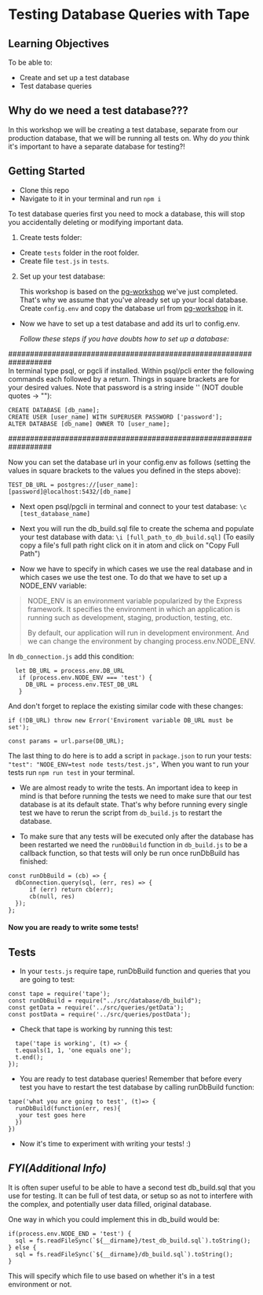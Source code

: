 # Testing Database Queries with Tape

## Learning Objectives

To be able to:

* Create and set up a test database
* Test database queries

## Why do we need a test database???

In this workshop we will be creating a test database, separate from our
production database, that we will be running all tests on. Why do _you_ think
it's important to have a separate database for testing?!

## Getting Started

* Clone this repo
* Navigate to it in your terminal and run `npm i`

To test database queries first you need to mock a database, this will stop you
accidentally deleting or modifying important data.

1. Create tests folder:

* Create `tests` folder in the root folder.
* Create file `test.js` in `tests`.

2. Set up your test database:

   This workshop is based on the
   [pg-workshop](https://github.com/foundersandcoders/pg-workshop) we've just
   completed. That's why we assume that you've already set up your local
   database. Create `config.env` and copy the database url from
   [pg-workshop](https://github.com/foundersandcoders/pg-workshop) in it.

* Now we have to set up a test database and add its url to config.env.

  _Follow these steps if you have doubts how to set up a database:_

##################################################################\
 In terminal type psql, or pgcli if installed. Within psql/pcli enter the
following commands each followed by a return. Things in square brackets are for
your desired values. Note that password is a string inside '' (NOT double quotes
-> ""):

```
CREATE DATABASE [db_name];
CREATE USER [user_name] WITH SUPERUSER PASSWORD ['password'];
ALTER DATABASE [db_name] OWNER TO [user_name];
```

##################################################################

Now you can set the database url in your config.env as follows (setting the
values in square brackets to the values you defined in the steps above):

`TEST_DB_URL = postgres://[user_name]:[password]@localhost:5432/[db_name]`

* Next open psql/pgcli in terminal and connect to your test database: `\c
  [test_database_name]`
* Next you will run the db_build.sql file to create the schema and populate your
  test database with data: `\i [full_path_to_db_build.sql]` (To easily copy a
  file's full path right click on it in atom and click on "Copy Full Path")

* Now we have to specify in which cases we use the real database and in which
  cases we use the test one. To do that we have to set up a NODE_ENV variable:

> NODE_ENV is an environment variable popularized by the Express framework. It
> specifies the environment in which an application is running such as
> development, staging, production, testing, etc.
>
> By default, our application will run in development environment. And we can
> change the environment by changing process.env.NODE_ENV.

In `db_connection.js` add this condition:

```
  let DB_URL = process.env.DB_URL
   if (process.env.NODE_ENV === 'test') {
     DB_URL = process.env.TEST_DB_URL
   }
```

And don't forget to replace the existing similar code with these changes:

```
if (!DB_URL) throw new Error('Enviroment variable DB_URL must be set');

const params = url.parse(DB_URL);
```

The last thing to do here is to add a script in `package.json` to run your
tests: `"test": "NODE_ENV=test node tests/test.js",` When you want to run your
tests run `npm run test` in your terminal.

* We are almost ready to write the tests. An important idea to keep in mind is
  that before running the tests we need to make sure that our test database is
  at its default state. That's why before running every single test we have to
  rerun the script from `db_build.js` to restart the database.

* To make sure that any tests will be executed only after the database has been
  restarted we need the `runDbBuild` function in `db_build.js` to be a callback
  function, so that tests will only be run once runDbBuild has finished:

```
const runDbBuild = (cb) => {
  dbConnection.query(sql, (err, res) => {
      if (err) return cb(err);
      cb(null, res)
  });
};
```

#### Now you are ready to write some tests!

## Tests

* In your `tests.js` require tape, runDbBuild function and queries that you are
  going to test:

```
const tape = require('tape');
const runDbBuild = require("../src/database/db_build");
const getData = require('../src/queries/getData');
const postData = require('../src/queries/postData');
```

* Check that tape is working by running this test:

```
  tape('tape is working', (t) => {
  t.equals(1, 1, 'one equals one');
  t.end();
});
```

* You are ready to test database queries! Remember that before every test you
  have to restart the test database by calling runDbBuild function:

```
tape('what you are going to test', (t)=> {
  runDbBuild(function(err, res){
   your test goes here
  })
})
```

* Now it's time to experiment with writing your tests! :)

## _FYI(Additional Info)_

It is often super useful to be able to have a second test db_build.sql that you
use for testing. It can be full of test data, or setup so as not to interfere
with the complex, and potentially user data filled, original database.

One way in which you could implement this in db_build would be:

```
if(process.env.NODE_END = 'test') {
  sql = fs.readFileSync(`${__dirname}/test_db_build.sql`).toString();
} else {
  sql = fs.readFileSync(`${__dirname}/db_build.sql`).toString();
}
```

This will specify which file to use based on whether it's in a test environment
or not.
